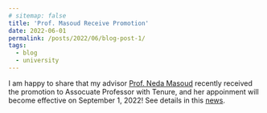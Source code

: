 ```yaml
---
# sitemap: false
title: 'Prof. Masoud Receive Promotion'
date: 2022-06-01
permalink: /posts/2022/06/blog-post-1/
tags:
  - blog
  - university
---
```


I am happy to share that my advisor [Prof. Neda Masoud](https://cee.engin.umich.edu/people/masoud-neda/) recently received the promotion to Assocuate Professor with Tenure, and her appoinment will become effective on September 1, 2022! See details in this [news](https://cee.engin.umich.edu/2022/05/25/profs-masoud-and-menassa-lecturers-macvean-and-bernardini-receive-promotions/).